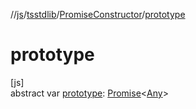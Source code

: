 //[js](../../../index.md)/[tsstdlib](../index.md)/[PromiseConstructor](index.md)/[prototype](prototype.md)

# prototype

[js]\
abstract var [prototype](prototype.md): [Promise](https://kotlinlang.org/api/latest/jvm/stdlib/kotlin.js/-promise/index.html)&lt;[Any](https://kotlinlang.org/api/latest/jvm/stdlib/kotlin/-any/index.html)&gt;
